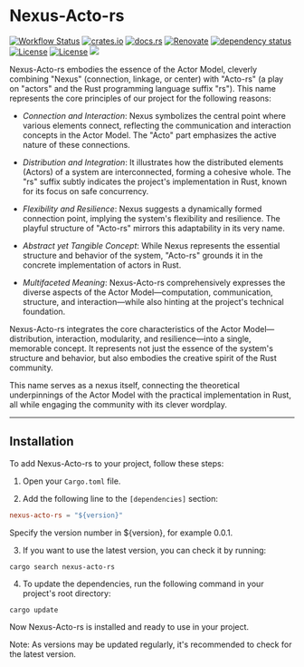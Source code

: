 # Nexus-Acto-rs

[![Workflow Status](https://github.com/j5ik2o/NEXUS-ACTo-rs/workflows/ci/badge.svg)](https://github.com/j5ik2o/NEXUS-ACTo-rs/actions?query=workflow%3A%22ci%22)
[![crates.io](https://img.shields.io/crates/v/NEXUS-ACTo-rs.svg)](https://crates.io/crates/NEXUS-ACTo-rs)
[![docs.rs](https://docs.rs/nexus-acto-rs/badge.svg)](https://docs.rs/nexus-acto-rs)
[![Renovate](https://img.shields.io/badge/renovate-enabled-brightgreen.svg)](https://renovatebot.com)
[![dependency status](https://deps.rs/repo/github/j5ik2o/NEXUS-ACTo-rs/status.svg)](https://deps.rs/repo/github/j5ik2o/NEXUS-ACTo-rs)
[![License](https://img.shields.io/badge/License-MIT-blue.svg)](https://opensource.org/licenses/MIT)
[![License](https://img.shields.io/badge/License-APACHE2.0-blue.svg)](https://opensource.org/licenses/apache-2-0)
[![](https://tokei.rs/b1/github/j5ik2o/NEXUS-ACTo-rs)](https://github.com/XAMPPRocky/tokei)


Nexus-Acto-rs embodies the essence of the Actor Model, cleverly combining "Nexus" (connection, linkage, or center) with "Acto-rs" (a play on "actors" and the Rust programming language suffix "rs"). This name represents the core principles of our project for the following reasons:

- *Connection and Interaction*: Nexus symbolizes the central point where various elements connect, reflecting the communication and interaction concepts in the Actor Model. The "Acto" part emphasizes the active nature of these connections.

- *Distribution and Integration*: It illustrates how the distributed elements (Actors) of a system are interconnected, forming a cohesive whole. The "rs" suffix subtly indicates the project's implementation in Rust, known for its focus on safe concurrency.

- *Flexibility and Resilience*: Nexus suggests a dynamically formed connection point, implying the system's flexibility and resilience. The playful structure of "Acto-rs" mirrors this adaptability in its very name.

- *Abstract yet Tangible Concept*: While Nexus represents the essential structure and behavior of the system, "Acto-rs" grounds it in the concrete implementation of actors in Rust.

- *Multifaceted Meaning*: Nexus-Acto-rs comprehensively expresses the diverse aspects of the Actor Model—computation, communication, structure, and interaction—while also hinting at the project's technical foundation.

Nexus-Acto-rs integrates the core characteristics of the Actor Model—distribution, interaction, modularity, and resilience—into a single, memorable concept. It represents not just the essence of the system's structure and behavior, but also embodies the creative spirit of the Rust community.

This name serves as a nexus itself, connecting the theoretical underpinnings of the Actor Model with the practical implementation in Rust, all while engaging the community with its clever wordplay.

---

## Installation

To add Nexus-Acto-rs to your project, follow these steps:

1. Open your `Cargo.toml` file.

2. Add the following line to the `[dependencies]` section:

```toml
nexus-acto-rs = "${version}"
```

Specify the version number in ${version}, for example 0.0.1.

3. If you want to use the latest version, you can check it by running:

```shell
cargo search nexus-acto-rs
```

4. To update the dependencies, run the following command in your project's root directory:

```shell
cargo update
```

Now Nexus-Acto-rs is installed and ready to use in your project.

Note: As versions may be updated regularly, it's recommended to check for the latest version.
